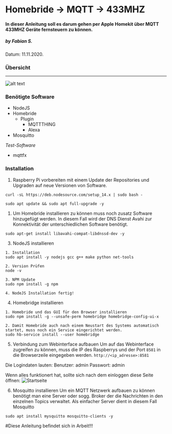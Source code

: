 # Homebride → MQTT → 433MHZ

#### In dieser Anleitung soll es darum gehen per Apple Homekit über MQTT 433MHZ Geräte fernsteuern zu können.

##### by Fabian S.
Datum: 11.11.2020.

### Übersicht
---
![alt text](http://i.epvpimg.com/yykPaab.png "Übersicht")

### Benötigte Software

- NodeJS
- Homebride
  - Plugin
    - MQTTTHING
    - Alexa
- Mosquitto
  
*Test-Software*
- mqttfx

### Installation

1. Raspberry Pi vorbereiten mit einem Update der Repositories und Upgraden auf neue Versionen von Software.
```
curl -sL https://deb.nodesource.com/setup_14.x | sudo bash -

sudo apt update && sudo apt full-upgrade -y
```

1. Um Homebride installieren zu können muss noch zusatz Software hinzugefügt werden. In diesem Fall wird der DNS Dienst Avahi zur Konnektivität der unterschiedlichen Software benötigt.
```
sudo apt-get install libavahi-compat-libdnssd-dev -y
```
3. NodeJS installieren
```
1. Installation
sudo apt install -y nodejs gcc g++ make python net-tools

2. Version Prüfen
node -v

3. NPM Update
sudo npm install -g npm

4. NodeJS Installation fertig!
```

4. Homebridge installieren
```
1. Homebride und das GUI für den Browser installieren
sudo npm install -g --unsafe-perm homebridge homebridge-config-ui-x

2. Damit Homebride auch nach einem Neustart des Systems automatisch startet, muss noch ein Service eingerichtet werden.
sudo hb-service install --user homebridge
```
5. Verbindung zum Webinterface aufbauen
Um auf das Webinterface zugreifen zu können, muss die IP des Raspberrys und der Port `8581` in die Browserzeile eingegeben werden.
`http://<ip_adresse>:8581`

Die Logindaten lauten:
Benutzer: admin
Passwort: admin

Wenn alles funktionert hat, sollte sich nach dem einloggen diese Seite öffnen:
![](http://i.epvpimg.com/5xpPfab.png "Startseite")


6. Mosquitto installieren
Um ein MQTT Netzwerk aufbauen zu können benötigt man eine Server oder sogg. Broker der die Nachrichten in den einzelnen Topics verwaltet. Als einfacher Server dient in diesem Fall Mosquitto
```
sudo apt install mysquitto mosquitto-clients -y
```


#Diese Anleitung befindet sich in Arbeit!!!